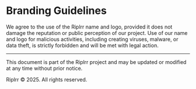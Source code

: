 # Branding Guidelines

We agree to the use of the Riplrr name and logo, provided it does not damage the reputation or public perception of our project.
Use of our name and logo for malicious activities, including creating viruses, malware, or data theft, is strictly forbidden and will be met with legal action.

---

This document is part of the Riplrr project and may be updated or modified at any time without prior notice.

Riplrr © 2025. All rights reserved.

